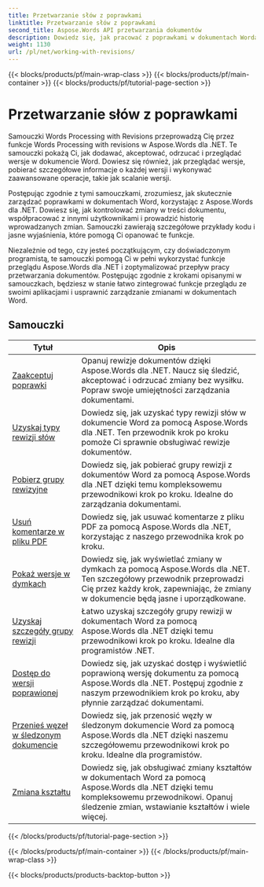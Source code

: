 ```yaml
---
title: Przetwarzanie słów z poprawkami
linktitle: Przetwarzanie słów z poprawkami
second_title: Aspose.Words API przetwarzania dokumentów
description: Dowiedz się, jak pracować z poprawkami w dokumentach Worda, używając Aspose.Words dla .NET. Samouczki krok po kroku z przykładowym kodem do zarządzania poprawkami i ich przeglądania.
weight: 1130
url: /pl/net/working-with-revisions/
---
```


{{< blocks/products/pf/main-wrap-class >}}
{{< blocks/products/pf/main-container >}}
{{< blocks/products/pf/tutorial-page-section >}}

# Przetwarzanie słów z poprawkami

Samouczki Words Processing with Revisions przeprowadzą Cię przez funkcje Words Processing with revisions w Aspose.Words dla .NET. Te samouczki pokażą Ci, jak dodawać, akceptować, odrzucać i przeglądać wersje w dokumencie Word. Dowiesz się również, jak przeglądać wersje, pobierać szczegółowe informacje o każdej wersji i wykonywać zaawansowane operacje, takie jak scalanie wersji.

Postępując zgodnie z tymi samouczkami, zrozumiesz, jak skutecznie zarządzać poprawkami w dokumentach Word, korzystając z Aspose.Words dla .NET. Dowiesz się, jak kontrolować zmiany w treści dokumentu, współpracować z innymi użytkownikami i prowadzić historię wprowadzanych zmian. Samouczki zawierają szczegółowe przykłady kodu i jasne wyjaśnienia, które pomogą Ci opanować te funkcje.

Niezależnie od tego, czy jesteś początkującym, czy doświadczonym programistą, te samouczki pomogą Ci w pełni wykorzystać funkcje przeglądu Aspose.Words dla .NET i zoptymalizować przepływ pracy przetwarzania dokumentów. Postępując zgodnie z krokami opisanymi w samouczkach, będziesz w stanie łatwo zintegrować funkcje przeglądu ze swoimi aplikacjami i usprawnić zarządzanie zmianami w dokumentach Word.

 ## Samouczki
| Tytuł | Opis |
| --- | --- |
| [Zaakceptuj poprawki](./accept-revisions/) | Opanuj rewizje dokumentów dzięki Aspose.Words dla .NET. Naucz się śledzić, akceptować i odrzucać zmiany bez wysiłku. Popraw swoje umiejętności zarządzania dokumentami. |
| [Uzyskaj typy rewizji słów](./get-revision-types/) |Dowiedz się, jak uzyskać typy rewizji słów w dokumencie Word za pomocą Aspose.Words dla .NET. Ten przewodnik krok po kroku pomoże Ci sprawnie obsługiwać rewizje dokumentów. |
| [Pobierz grupy rewizyjne](./get-revision-groups/) | Dowiedz się, jak pobierać grupy rewizji z dokumentów Word za pomocą Aspose.Words dla .NET dzięki temu kompleksowemu przewodnikowi krok po kroku. Idealne do zarządzania dokumentami. |
| [Usuń komentarze w pliku PDF](./remove-comments-in-pdf/) | Dowiedz się, jak usuwać komentarze z pliku PDF za pomocą Aspose.Words dla .NET, korzystając z naszego przewodnika krok po kroku. |
| [Pokaż wersje w dymkach](./show-revisions-in-balloons/) | Dowiedz się, jak wyświetlać zmiany w dymkach za pomocą Aspose.Words dla .NET. Ten szczegółowy przewodnik przeprowadzi Cię przez każdy krok, zapewniając, że zmiany w dokumencie będą jasne i uporządkowane. |
| [Uzyskaj szczegóły grupy rewizji](./get-revision-group-details/) | Łatwo uzyskaj szczegóły grupy rewizji w dokumentach Word za pomocą Aspose.Words dla .NET dzięki temu przewodnikowi krok po kroku. Idealne dla programistów .NET. |
| [Dostęp do wersji poprawionej](./access-revised-version/) | Dowiedz się, jak uzyskać dostęp i wyświetlić poprawioną wersję dokumentu za pomocą Aspose.Words dla .NET. Postępuj zgodnie z naszym przewodnikiem krok po kroku, aby płynnie zarządzać dokumentami. |
| [Przenieś węzeł w śledzonym dokumencie](./move-node-in-tracked-document/) | Dowiedz się, jak przenosić węzły w śledzonym dokumencie Word za pomocą Aspose.Words dla .NET dzięki naszemu szczegółowemu przewodnikowi krok po kroku. Idealne dla programistów. |
| [Zmiana kształtu](./shape-revision/) | Dowiedz się, jak obsługiwać zmiany kształtów w dokumentach Word za pomocą Aspose.Words dla .NET dzięki temu kompleksowemu przewodnikowi. Opanuj śledzenie zmian, wstawianie kształtów i wiele więcej. |
{{< /blocks/products/pf/tutorial-page-section >}}

{{< /blocks/products/pf/main-container >}}
{{< /blocks/products/pf/main-wrap-class >}}

{{< blocks/products/products-backtop-button >}}
